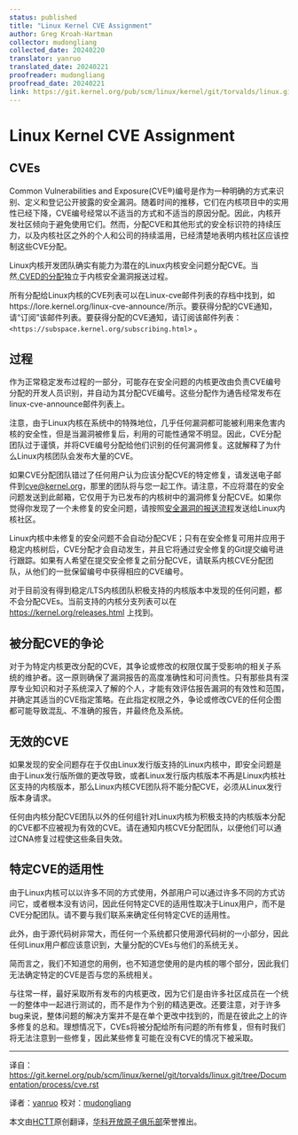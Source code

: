 ```yaml
---
status: published
title: "Linux Kernel CVE Assignment"
author: Greg Kroah-Hartman
collector: mudongliang
collected_date: 20240220
translator: yanruo
translated_date: 20240221
proofreader: mudongliang
proofread_date: 20240221
link: https://git.kernel.org/pub/scm/linux/kernel/git/torvalds/linux.git/tree/Documentation/process/cve.rst
---
```


# Linux Kernel CVE Assignment

## CVEs

Common Vulnerabilities and Exposure(CVE®)编号是作为一种明确的方式来识别、定义和登记公开披露的安全漏洞。随着时间的推移，它们在内核项目中的实用性已经下降，CVE编号经常以不适当的方式和不适当的原因分配。因此，内核开发社区倾向于避免使用它们。然而，分配CVE和其他形式的安全标识符的持续压力，以及内核社区之外的个人和公司的持续滥用，已经清楚地表明内核社区应该控制这些CVE分配。

Linux内核开发团队确实有能力为潜在的Linux内核安全问题分配CVE。当然,[CVED的分配](https://git.kernel.org/pub/scm/linux/kernel/git/torvalds/linux.git/tree/Documentation/process/security-bugs.rst)独立于内核安全漏洞报送过程。

所有分配给Linux内核的CVE列表可以在Linux-cve邮件列表的存档中找到，如https://lore.kernel.org/linux-cve-announce/所示。要获得分配的CVE通知，请“订阅”该邮件列表。要获得分配的CVE通知，请订阅该邮件列表：`<https://subspace.kernel.org/subscribing.html>` 。

## 过程

作为正常稳定发布过程的一部分，可能存在安全问题的内核更改由负责CVE编号分配的开发人员识别，并自动为其分配CVE编号。这些分配作为通告经常发布在linux-cve-announce邮件列表上。

注意，由于Linux内核在系统中的特殊地位，几乎任何漏洞都可能被利用来危害内核的安全性，但是当漏洞被修复后，利用的可能性通常不明显。因此，CVE分配团队过于谨慎，并将CVE编号分配给他们识别的任何漏洞修复。这就解释了为什么Linux内核团队会发布大量的CVE。

如果CVE分配团队错过了任何用户认为应该分配CVE的特定修复，请发送电子邮件到<cve@kernel.org>，那里的团队将与您一起工作。请注意，不应将潜在的安全问题发送到此邮箱，它仅用于为已发布的内核树中的漏洞修复分配CVE。如果你觉得你发现了一个未修复的安全问题，请按照[安全漏洞的报送流程](https://git.kernel.org/pub/scm/linux/kernel/git/torvalds/linux.git/tree/Documentation/process/security-bugs.rst)发送给Linux内核社区。

Linux内核中未修复的安全问题不会自动分配CVE；只有在安全修复可用并应用于稳定内核树后，CVE分配才会自动发生，并且它将通过安全修复的Git提交编号进行跟踪。如果有人希望在提交安全修复之前分配CVE，请联系内核CVE分配团队，从他们的一批保留编号中获得相应的CVE编号。

对于目前没有得到稳定/LTS内核团队积极支持的内核版本中发现的任何问题，都不会分配CVEs。当前支持的内核分支列表可以在 https://kernel.org/releases.html 上找到。

## 被分配CVE的争论

对于为特定内核更改分配的CVE，其争论或修改的权限仅属于受影响的相关子系统的维护者。这一原则确保了漏洞报告的高度准确性和可问责性。只有那些具有深厚专业知识和对子系统深入了解的个人，才能有效评估报告漏洞的有效性和范围，并确定其适当的CVE指定策略。在此指定权限之外，争论或修改CVE的任何企图都可能导致混乱、不准确的报告，并最终危及系统。

## 无效的CVE

如果发现的安全问题存在于仅由Linux发行版支持的Linux内核中，即安全问题是由于Linux发行版所做的更改导致，或者Linux发行版内核版本不再是Linux内核社区支持的内核版本，那么Linux内核CVE团队将不能分配CVE，必须从Linux发行版本身请求。

任何由内核分配CVE团队以外的任何组针对Linux内核为积极支持的内核版本分配的CVE都不应被视为有效的CVE。请在通知内核CVE分配团队，以便他们可以通过CNA修复过程使这些条目失效。

## 特定CVE的适用性

由于Linux内核可以以许多不同的方式使用，外部用户可以通过许多不同的方式访问它，或者根本没有访问，因此任何特定CVE的适用性取决于Linux用户，而不是CVE分配团队。请不要与我们联系来确定任何特定CVE的适用性。

此外，由于源代码树非常大，而任何一个系统都只使用源代码树的一小部分，因此任何Linux用户都应该意识到，大量分配的CVEs与他们的系统无关。

简而言之，我们不知道您的用例，也不知道您使用的是内核的哪个部分，因此我们无法确定特定的CVE是否与您的系统相关。

与往常一样，最好采取所有发布的内核更改，因为它们是由许多社区成员在一个统一的整体中一起进行测试的，而不是作为个别的精选更改。还要注意，对于许多bug来说，整体问题的解决方案并不是在单个更改中找到的，而是在彼此之上的许多修复的总和。理想情况下，CVEs将被分配给所有问题的所有修复，但有时我们将无法注意到一些修复，因此某些修复可能在没有CVE的情况下被采取。

___

译自：<https://git.kernel.org/pub/scm/linux/kernel/git/torvalds/linux.git/tree/Documentation/process/cve.rst>

译者：[yanruo](https://gitee.com/kyanruo) 校对：[mudongliang](https://gitee.com/mudongliang)

本文由[HCTT](https://gitee.com/hust-open-atom-club/translate-project)原创翻译，[华科开放原子俱乐部](https://gitee.com/hust-open-atom-club)荣誉推出。